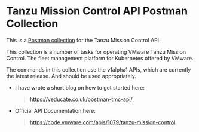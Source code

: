 # Tanzu Mission Control API Postman Collection
This is a [Postman collection](https://www.postman.com/) for the Tanzu Mission Control API.

This collection is a number of tasks for operating VMware Tanzu Mission Control. The fleet management platform for Kubernetes offered by VMware.

The commands in this collection use the v1alpha1 APIs, which are currently the latest release. And should be used appropriately.

* I have wrote a short blog on how to get started here:
  > https://veducate.co.uk/postman-tmc-api/ 

* Official API Documentation here:

  > https://code.vmware.com/apis/1079/tanzu-mission-control
